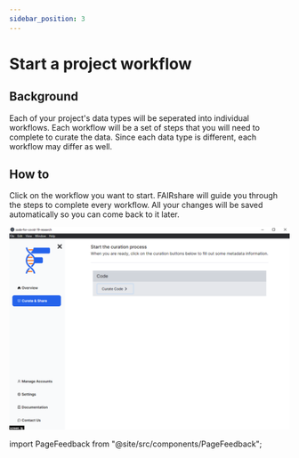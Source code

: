 ```yaml
---
sidebar_position: 3
---
```


# Start a project workflow

## Background

Each of your project's data types will be seperated into individual workflows. Each workflow will be a set of steps that you will need to complete to curate the data. Since each data type is different, each workflow may differ as well.

## How to

Click on the workflow you want to start. FAIRshare will guide you through the steps to complete every workflow. All your changes will be saved automatically so you can come back to it later.

![](./images/showAllWorkflows.png)

import PageFeedback from "@site/src/components/PageFeedback";

<PageFeedback />
